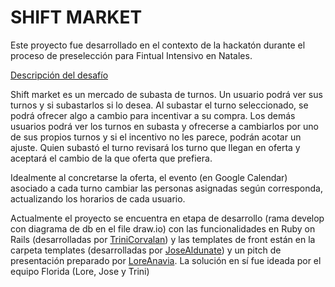 # SHIFT MARKET

Este proyecto fue desarrollado en el contexto de la hackatón durante el proceso de preselección para Fintual Intensivo en Natales.

[Descripción del desafío](https://chileconvalley.notion.site/The-Chat-Market-96ef7cbe8fa341d2a0552ab9aad66d19)

Shift market es un mercado de subasta de turnos. 
Un usuario podrá ver sus turnos y si subastarlos si lo desea.
Al subastar el turno seleccionado, se podrá ofrecer algo a cambio para incentivar a su compra.
Los demás usuarios podrá ver los turnos en subasta y ofrecerse a cambiarlos por uno de sus propios turnos y si el incentivo no les parece, podrán acotar un ajuste.
Quien subastó el turno revisará los turno que llegan en oferta y aceptará el cambio de la que oferta que prefiera.

Idealmente al concretarse la oferta, el evento (en Google Calendar) asociado a cada turno cambiar las personas asignadas según corresponda, actualizando los horarios de cada usuario.

Actualmente el proyecto se encuentra en etapa de desarrollo (rama develop con diagrama de db en el file draw.io) con las funcionalidades en Ruby on Rails (desarrolladas por [TriniCorvalan](https://github.com/TriniCorvalan/)) y las templates de front están en la carpeta templates (desarrolladas por [JoseAldunate](https://github.com/JoseAldunate)) y un pitch de presentación preparado por [LoreAnavia](mailto:lorena.anavia@gmail.com). La solución en sí fue ideada por el equipo Florida (Lore, Jose y Trini)
